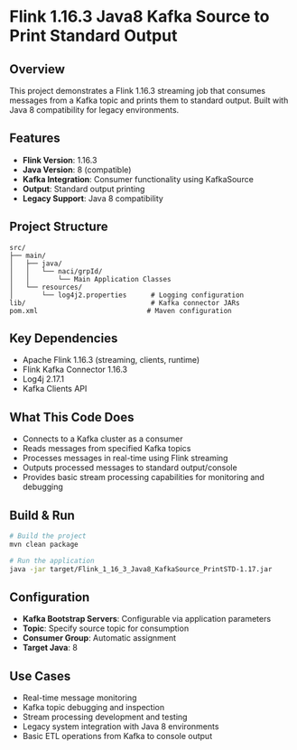 # Flink 1.16.3 Java8 Kafka Source to Print Standard Output

## Overview
This project demonstrates a Flink 1.16.3 streaming job that consumes messages from a Kafka topic and prints them to standard output. Built with Java 8 compatibility for legacy environments.

## Features
- **Flink Version**: 1.16.3
- **Java Version**: 8 (compatible)
- **Kafka Integration**: Consumer functionality using KafkaSource
- **Output**: Standard output printing
- **Legacy Support**: Java 8 compatibility

## Project Structure
```
src/
├── main/
│   ├── java/
│   │   └── naci/grpId/
│   │       └── Main Application Classes
│   └── resources/
│       └── log4j2.properties      # Logging configuration
lib/                               # Kafka connector JARs
pom.xml                           # Maven configuration
```

## Key Dependencies
- Apache Flink 1.16.3 (streaming, clients, runtime)
- Flink Kafka Connector 1.16.3
- Log4j 2.17.1
- Kafka Clients API

## What This Code Does
- Connects to a Kafka cluster as a consumer
- Reads messages from specified Kafka topics
- Processes messages in real-time using Flink streaming
- Outputs processed messages to standard output/console
- Provides basic stream processing capabilities for monitoring and debugging

## Build & Run
```bash
# Build the project
mvn clean package

# Run the application
java -jar target/Flink_1_16_3_Java8_KafkaSource_PrintSTD-1.17.jar
```

## Configuration
- **Kafka Bootstrap Servers**: Configurable via application parameters
- **Topic**: Specify source topic for consumption
- **Consumer Group**: Automatic assignment
- **Target Java**: 8

## Use Cases
- Real-time message monitoring
- Kafka topic debugging and inspection
- Stream processing development and testing
- Legacy system integration with Java 8 environments
- Basic ETL operations from Kafka to console output